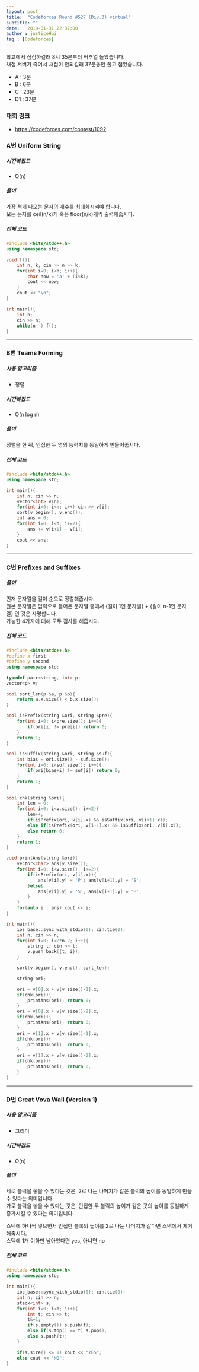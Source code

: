 ```yaml
---
layout: post
title:  "Codeforces Round #527 (Div.3) virtual"
subtitle: ""
date:   2019-01-31 22:37:00
author : justiceHui
tag : [Codeforces]
---
```


학교에서 심심하길래 8시 35분부터 버추얼 돌았습니다.<br>
채점 서버가 죽어서 채점이 안되길래 37분동안 풀고 접었습니다.<br>
* A : 3분
* B : 6분
* C : 23분
* D1 : 37분

### 대회 링크
* https://codeforces.com/contest/1092

### A번 Uniform String

##### 시간복잡도
* O(n)

##### 풀이
가장 적게 나오는 문자의 개수를 최대화시켜야 합니다.<br>
모든 문자를 ceil(n/k)개 혹은 floor(n/k)개씩 출력해줍시다.

##### 전체 코드
```cpp
#include <bits/stdc++.h>
using namespace std;

void f(){
	int n, k; cin >> n >> k;
	for(int i=0; i<n; i++){
		char now = 'a' + (i%k);
		cout << now;
	}
	cout << "\n";
}

int main(){
	int n;
	cin >> n;
	while(n--) f();
}
```


<hr>

### B번 Teams Forming

##### 사용 알고리즘
* 정렬

##### 시간복잡도
* O(n log n)

##### 풀이
정렬을 한 뒤, 인접한 두 명의 능력치를 동일하게 만들어줍시다.

##### 전체 코드
```cpp
#include <bits/stdc++.h>
using namespace std;

int main(){
	int n; cin >> n;
	vector<int> v(n);
	for(int i=0; i<n; i++) cin >> v[i];
	sort(v.begin(), v.end());
	int ans = 0;
	for(int i=0; i<n; i+=2){
		ans += v[i+1] - v[i];
	}
	cout << ans;
}
```


<hr>

### C번 Prefixes and Suffixes

##### 풀이
먼저 문자열을 길이 순으로 정렬해줍시다.<br>
원본 문자열은 입력으로 들어온 문자열 중에서 {길이 1인 문자열} + {길이 n-1인 문자열} 인 것은 자명합니다.<br>
가능한 4가지에 대해 모두 검사를 해줍시다.

##### 전체 코드
```cpp
#include <bits/stdc++.h>
#define x first
#define y second
using namespace std;

typedef pair<string, int> p;
vector<p> v;

bool sort_len(p &a, p &b){
	return a.x.size() < b.x.size();
}

bool isPrefix(string &ori, string &pre){
	for(int i=0; i<pre.size(); i++){
		if(ori[i] != pre[i]) return 0;
	}
	return 1;
}

bool isSuffix(string &ori, string &suf){
	int bias = ori.size() - suf.size();
	for(int i=0; i<suf.size(); i++){
		if(ori[bias+i] != suf[i]) return 0;
	}
	return 1;
}

bool chk(string &ori){
	int len = 0;
	for(int i=0; i<v.size(); i+=2){
		len++;
		if(isPrefix(ori, v[i].x) && isSuffix(ori, v[i+1].x));
		else if(isPrefix(ori, v[i+1].x) && isSuffix(ori, v[i].x));
		else return 0;
	}
	return 1;
}

void printAns(string &ori){
	vector<char> ans(v.size());
	for(int i=0; i<v.size(); i+=2){
		if(isPrefix(ori, v[i].x)){
			ans[v[i].y] = 'P'; ans[v[i+1].y] = 'S';
		}else{
			ans[v[i].y] = 'S'; ans[v[i+1].y] = 'P';
		}
	}
	for(auto i : ans) cout << i;
}

int main(){
	ios_base::sync_with_stdio(0); cin.tie(0);
	int n; cin >> n;
	for(int i=0; i<2*n-2; i++){
		string t; cin >> t;
		v.push_back({t, i});
	}

	sort(v.begin(), v.end(), sort_len);

	string ori;

	ori = v[0].x + v[v.size()-1].x;
	if(chk(ori)){
		printAns(ori); return 0;
	}
	ori = v[0].x + v[v.size()-2].x;
	if(chk(ori)){
		printAns(ori); return 0;
	}
	ori = v[1].x + v[v.size()-1].x;
	if(chk(ori)){
		printAns(ori); return 0;
	}
	ori = v[1].x + v[v.size()-2].x;
	if(chk(ori)){
		printAns(ori); return 0;
	}
}
```

<hr>

### D번 Great Vova Wall (Version 1)

##### 사용 알고리즘
* 그리디

##### 시간복잡도
* O(n)

##### 풀이
세로 블럭을 놓을 수 있다는 것은, 2로 나눈 나머지가 같은 블럭의 높이를 동일하게 만들 수 있다는 의미입니다.<br>
가로 블럭을 놓을 수 있다는 것은, 인접한 두 블럭의 높이가 같은 곳의 높이를 동일하게 증가시킬 수 있다는 의미입니다.

스택에 하나씩 넣으면서 인접한 블록의 높이를 2로 나눈 나머지가 같다면 스택에서 제거해줍시다.<br>
스택에 1개 이하만 남아있다면 yes, 아니면 no

##### 전체 코드
```cpp
#include <bits/stdc++.h>
using namespace std;

int main(){
	ios_base::sync_with_stdio(0); cin.tie(0);
	int n; cin >> n;
	stack<int> s;
	for(int i=0; i<n; i++){
		int t; cin >> t;
		t&=1;
		if(s.empty()) s.push(t);
		else if(s.top() == t) s.pop();
		else s.push(t);
	}

	if(s.size() <= 1) cout << "YES";
	else cout << "NO";
}
```
